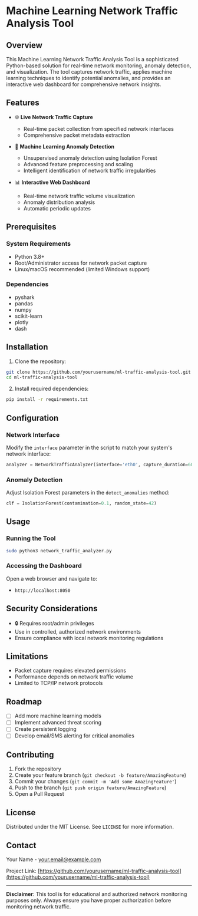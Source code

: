 # Machine Learning Network Traffic Analysis Tool

## Overview

This Machine Learning Network Traffic Analysis Tool is a sophisticated Python-based solution for real-time network monitoring, anomaly detection, and visualization. The tool captures network traffic, applies machine learning techniques to identify potential anomalies, and provides an interactive web dashboard for comprehensive network insights.

## Features

- 🌐 **Live Network Traffic Capture**
  - Real-time packet collection from specified network interfaces
  - Comprehensive packet metadata extraction

- 🤖 **Machine Learning Anomaly Detection**
  - Unsupervised anomaly detection using Isolation Forest
  - Advanced feature preprocessing and scaling
  - Intelligent identification of network traffic irregularities

- 📊 **Interactive Web Dashboard**
  - Real-time network traffic volume visualization
  - Anomaly distribution analysis
  - Automatic periodic updates

## Prerequisites

### System Requirements
- Python 3.8+
- Root/Administrator access for network packet capture
- Linux/macOS recommended (limited Windows support)

### Dependencies
- pyshark
- pandas
- numpy
- scikit-learn
- plotly
- dash

## Installation

1. Clone the repository:
```bash
git clone https://github.com/yourusername/ml-traffic-analysis-tool.git
cd ml-traffic-analysis-tool
```

2. Install required dependencies:
```bash
pip install -r requirements.txt
```

## Configuration

### Network Interface
Modify the `interface` parameter in the script to match your system's network interface:
```python
analyzer = NetworkTrafficAnalyzer(interface='eth0', capture_duration=60)
```

### Anomaly Detection
Adjust Isolation Forest parameters in the `detect_anomalies` method:
```python
clf = IsolationForest(contamination=0.1, random_state=42)
```

## Usage

### Running the Tool
```bash
sudo python3 network_traffic_analyzer.py
```

### Accessing the Dashboard
Open a web browser and navigate to:
- `http://localhost:8050`

## Security Considerations

- 🔒 Requires root/admin privileges
- Use in controlled, authorized network environments
- Ensure compliance with local network monitoring regulations

## Limitations

- Packet capture requires elevated permissions
- Performance depends on network traffic volume
- Limited to TCP/IP network protocols

## Roadmap

- [ ] Add more machine learning models
- [ ] Implement advanced threat scoring
- [ ] Create persistent logging
- [ ] Develop email/SMS alerting for critical anomalies

## Contributing

1. Fork the repository
2. Create your feature branch (`git checkout -b feature/AmazingFeature`)
3. Commit your changes (`git commit -m 'Add some AmazingFeature'`)
4. Push to the branch (`git push origin feature/AmazingFeature`)
5. Open a Pull Request

## License

Distributed under the MIT License. See `LICENSE` for more information.

## Contact

Your Name - your.email@example.com

Project Link: [https://github.com/yourusername/ml-traffic-analysis-tool](https://github.com/yourusername/ml-traffic-analysis-tool)

---

**Disclaimer**: This tool is for educational and authorized network monitoring purposes only. Always ensure you have proper authorization before monitoring network traffic.
